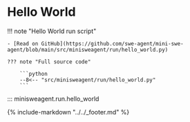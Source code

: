 # Hello World

!!! note "Hello World run script"

    - [Read on GitHub](https://github.com/swe-agent/mini-swe-agent/blob/main/src/minisweagent/run/hello_world.py)

    ??? note "Full source code"

        ```python
        --8<-- "src/minisweagent/run/hello_world.py"
        ```

::: minisweagent.run.hello_world

{% include-markdown "../../_footer.md" %}